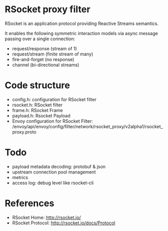 RSocket proxy filter
=======================
RSocket is an application protocol providing Reactive Streams semantics. 

It enables the following symmetric interaction models via async message passing over a single connection:

* request/response (stream of 1)
* request/stream (finite stream of many)
* fire-and-forget (no response)
* channel (bi-directional streams)

# Code structure

* config.h: configuration for RSocket filter
* rsocket.h: RSocket filter
* frame.h: RSocket Frame
* payload.h: Rsocket Payload
* Envoy configuration for RSocket Filter:  /envoy/api/envoy/config/filter/network/rsocket_proxy/v2alpha1/rsocket_proxy.proto 

# Todo

* payload metadata decoding: protobuf & json
* upstream connection pool management
* metrics
* access log: debug level like rsocket-cli

# References

* RSocket Home: http://rsocket.io/
* RSocket Protocol: http://rsocket.io/docs/Protocol


